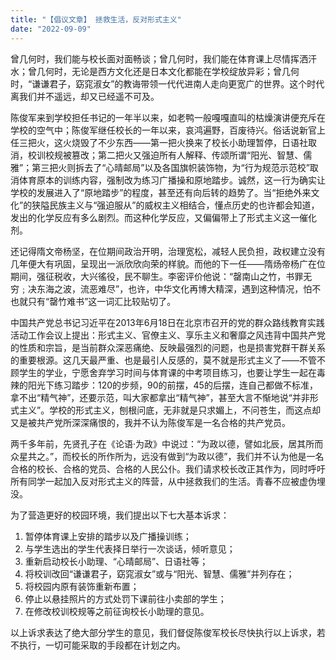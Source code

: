 ```yaml
---
title: "【倡议文章】 拯救生活，反对形式主义"
date: "2022-09-09"
---
```


曾几何时，我们能与校长面对面畅谈；曾几何时，我们能在体育课上尽情挥洒汗水；曾几何时，无论是西方文化还是日本文化都能在学校绽放异彩；曾几何时，“谦谦君子，窈窕淑女”的教诲带领一代代进南人走向更宽广的世界。这个时代离我们并不遥远，却又已经遥不可及。

陈俊军来到学校担任书记的一年半以来，如老鸭一般嘎嘎直叫的枯燥演讲便充斥在学校的空气中；陈俊军继任校长的一年以来，哀鸿遍野，百废待兴。俗话说新官上任三把火，这火烧毁了不少东西——第一把火换来了校长小助理暂停，日语社取消，校训校规被篡改；第二把火又强迫所有人解释、传颂所谓“阳光、智慧、儒雅”；第三把火则拆去了“心晴邮局”以及各国旗帜装饰物，为“行为规范示范校”取消体育原本的训练内容，强制改为练习广播操和原地踏步。诚然，这一行为确实让学校的发展进入了“原地踏步”的程度，甚至还有向后转的趋势了。当“拒绝外来文化”的狭隘民族主义与“强迫服从”的威权主义相结合，懂点历史的也许都会知道，发出的化学反应有多么剧烈。而这种化学反应，又偏偏带上了形式主义这一催化剂。

还记得隋文帝杨坚，在位期间政治开明，治理宽松，减轻人民负担，政权建立没有几年便大有巩固，呈现出一派欣欣向荣的样貌。而他的下一任——隋炀帝杨广在位期间，强征税收，大兴徭役，民不聊生。李密评价他说：“罄南山之竹，书罪无穷﹔决东海之波，流恶难尽”，也许，中华文化再博大精深，遇到这种情况，怕不也就只有“罄竹难书”这一词汇比较贴切了。

中国共产党总书记习近平在2013年6月18日在北京市召开的党的群众路线教育实践活动工作会议上提出：形式主义、官僚主义、享乐主义和奢靡之风违背中国共产党的性质和宗旨，是当前群众深恶痛绝、反映最强烈的问题，也是损害党群干群关系的重要根源。这几天最严重、也是最引人反感的，莫不就是形式主义了——不管不顾学生的学业，宁愿舍弃学习时间与体育课的中考项目练习，也要让学生一起在毒辣的阳光下练习踏步：120的步频，90的前摆，45的后摆，连自己都做不标准，拿不出“精气神”，还要示范，叫大家都拿出“精气神”，甚至大言不惭地说“并非形式主义”。学校的形式主义，刨根问底，无非就是只求媚上，不问苍生，而这点却又是被共产党所深深痛恨的，我并不认为陈俊军是一名合格的共产党员。

两千多年前，先贤孔子在《论语·为政》中说过：“为政以德，譬如北辰，居其所而众星共之。”，而校长的所作所为，远没有做到“为政以德”，我们并不认为他是一名合格的校长、合格的党员、合格的人民公仆。我们请求校长改正其作为，同时呼吁所有同学一起加入反对形式主义的阵营，从中拯救我们的生活。青春不应被虚伪埋没。

为了营造更好的校园环境，我们提出以下七大基本诉求：

1. 暂停体育课上安排的踏步以及广播操训练；
2. 与学生选出的学生代表择日举行一次谈话，倾听意见；
3. 重新启动校长小助理、“心晴邮局”、日语社等；
4. 将校训改回“谦谦君子，窈窕淑女”或与“阳光、智慧、儒雅”并列存在；
5. 将校园内原有装饰重新布置；
6. 停止以悬挂照片的方式处罚下课前往小卖部的学生；
7. 在修改校训校规等之前征询校长小助理的意见。

以上诉求表达了绝大部分学生的意见，我们督促陈俊军校长尽快执行以上诉求，若不执行，一切可能采取的手段都在计划之内。
